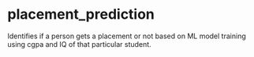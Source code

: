 # placement_prediction
Identifies if a person gets a placement or not based on ML model training using cgpa and IQ of that particular student.
